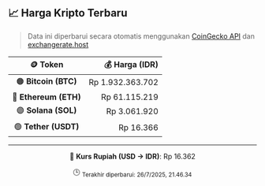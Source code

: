 

<!-- HARGA_KRIPTO -->
## 📈 Harga Kripto Terbaru

> Data ini diperbarui secara otomatis menggunakan [CoinGecko API](https://www.coingecko.com/) dan [exchangerate.host](https://exchangerate.host/)

<div align="center">

| 🪙 Token | 💰 Harga (IDR) |
|:------:|---------------:|
| 🟠 **Bitcoin (BTC)**   | Rp 1.932.363.702 |
| 🔵 **Ethereum (ETH)**  | Rp 61.115.219 |
| 🟣 **Solana (SOL)**    | Rp 3.061.920 |
| 🟢 **Tether (USDT)**   | Rp 16.366 |

---

💱 **Kurs Rupiah (USD → IDR)**: Rp 16.362

🕒 <sub>Terakhir diperbarui: 26/7/2025, 21.46.34</sub>

</div>
<!-- /HARGA_KRIPTO -->